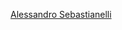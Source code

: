 <table border="0">
    <tr>
        <!-- <td><img src="https://i1.rgstatic.net/ii/profile.image/778719140536323-1562672519914_Q512/Alessandro-Sebastianelli.jpg" alt="Image 1" width="200"></td>
        -->
        <p>
            <a href="https://alessandrosebastianelli.github.io">Alessandro Sebastianelli</a>
        </p>
        <!-- <p>
            <a href="https://www.linkedin.com/in/f-mauro/">Francesco Mauro</a>
        </p>
        <p>
            <a href="https://www.linkedin.com/in/delilbasic/">Amer Delilbasic</a>
        </p>
        -->
    </tr>
</table>
